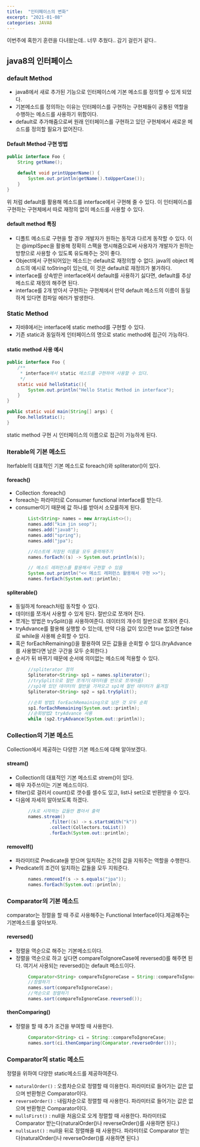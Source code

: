 ```yaml
---
title:  "인터페이스의 변화"
excerpt: "2021-01-08"
categories: JAVA8
---
```

이번주에 혹한기 훈련을 다녀왔는데.. 너무 추웠다.. 감기 걸린거 같다..  

## java8의 인터페이스

### default Method
- java8에서 새로 추가된 기능으로 인터페이스에 기본 메소드를 정의할 수 있게 되었다.
- 기본메소드를 정의하는 이유는 인터페이스를 구현하는 구현체들이 공통된 역할을 수행하는 메소드를 사용하기 위함이다.
- default로 추가해줌으로써 원래 인터페이스를 구현하고 있던 구현체에서 새로운 메소드를 정의할 필요가 없어진다.

#### Default Method 구현 방법
```java
public interface Foo {
    String getName();

    default void printUpperName() {
        System.out.println(getName().toUpperCase());
    }
}


```
위 처럼 default를 활용해 메소드를 interface에서 구현해 줄 수 있다. 이 인터페이스를 구현하는 구현체에서 따로 재정의 없이 메소드를 사용할 수 있다.

#### default method 특징
- 디폴트 메소드로 구현을 할 경우 개발자가 원하는 동작과 다르게 동작할 수 있다. 이는 @implSpec을 활용해 정확히 스팩을 명시해줌으로써 사용자가 개발자가 원하는 방향으로 사용할 수 있도록 유도해주는 것이 좋다.
- Object에서 구현되어있는 메소드는 default로 재정의할 수 없다. java의 object 메소드의 예시로 toString이 있는데, 이 것은 default로 재정의가 불가하다.
- interface를 상속받은 interface에서 default를 사용하기 싫다면, default를 추상메소드로 재정의 해주면 된다.
- interface를 2개 받아서 구현하는 구현체에서 만약 default 메소드의 이름이 동일하게 있다면 컴파일 에러가 발생한다.

### Static Method
- 자바8에서는 interface에 static method를 구현할 수 있다.
- 기존 static과 동일하게 인터페이스의 명으로 static method에 접근이 가능하다.

#### static method 사용 예시
```java
public interface Foo {
    /**
     * interface에서 static 메소드를 구현하여 사용할 수 있다.
     */
    static void helloStatic(){
        System.out.println("Hello Static Method in interface");
    }
}

public static void main(String[] args) {
    Foo.helloStatic();
}
```
static method 구현 시 인터페이스의 이름으로 접근이 가능하게 된다.

### Iterable의 기본 메소드
Iterfable의 대표적인 기본 메소드로 foreach()와 spliterator()이 있다.

#### foreach()
- Collection :foreach()  
- foreach는 파라미터로 Consumer functional interface를 받는다.  
- consumer이기 때문에 값 하나를 받아서 소모를하게 된다.  

```java
        List<String> names = new ArrayList<>();
        names.add("kim jin seop");
        names.add("java8");
        names.add("spring");
        names.add("jpa");

        //리스트에 저장된 이름을 모두 출력해주기
        names.forEach((s) -> System.out.println(s));

        // 메소드 레퍼런스를 활용해서 구현할 수 있음
        System.out.println("<< 메소드 레퍼런스 활용해서 구현 >>");
        names.forEach(System.out::println);
```

#### spliterable() 
- 동일하게 foreach처럼 동작할 수 있다.  
- 데이터를 쪼개서 사용할 수 있게 된다. 절반으로 쪼개어 진다.  
- 쪼개는 방법은 trySplit()을 사용하여준다. 데이터의 개수의 절반으로 쪼개어 준다.  
- tryAdvance를 활용해 실행할 수 있는데, 만약 다음 값이 있으면 true 없으면 false로 while을 사용해 순회할 수 있다.  
- 혹은 forEachRemaining()을 활용하여 모든 값들을 순회할 수 있다.(tryAdvance를 사용했다면 남은 구간을 모두 순회한다.)  
- 순서가 뒤 바뀌기 때문에 순서에 의미없는 메소드에 적용할 수 있다.

```java
        //spliterator 정의
        Spliterator<String> sp1 = names.spliterator();
        //trySplit으로 절반 쪼개기(데이터를 반으로 쪼개어줌)
        //sp1에 있던 데이터의 절반을 가져오고 sp1에 절반 데이터가 옮겨짐
        Spliterator<String> sp2 = sp1.trySplit();

        //순회 방법1 forEachRemaining으로 남은 것 모두 순회
        sp1.forEachRemaining(System.out::println);
        //순회방법2 tryAdvance 사용
        while (sp2.tryAdvance(System.out::println));
```

### Collection의 기본 메소드
Collection에서 제공하는 다양한 기본 메소드에 대해 알아보겠다.  

#### stream()
- Collection의 대표적인 기본 메소드로 strem()이 있다.
- 매우 자주쓰이는 기본 메소드이다.
- filter()로 걸러서 count()로 갯수를 셀수도 있고, list나 set으로 반환받을 수 있다.
- 다음에 자세히 알아보도록 하겠다.
```java
        //k로 시작하는 값들만 뽑아서 출력
        names.stream()
                .filter((s) -> s.startsWith("k"))
                .collect(Collectors.toList())
                .forEach(System.out::println);
```

#### removeIf()
- 파라미터로 Predicate을 받으며 일치하는 조건의 값을 지워주는 역할을 수행한다.
- Predicate의 조건이 일치하는 값들을 모두 지워준다.
```java
        names.removeIf(s -> s.equals("jpa"));
        names.forEach(System.out::println);
```

### Comparator의 기본 메소드
comparator는 정렬을 할 때 주로 사용해주는 Functional Interface이다.제공해주는 기본메소드를 알아보자.

#### reversed()
- 정렬을 역순으로 해주는 기본메소드이다.
- 정렬을 역순으로 하고 싶다면 compareToIgnoreCase에 reversed()를 해주면 된다. 여기서 사용되는 reversed()는 default 메소드이다.

```java
        Comparator<String> compareToIgnoreCase = String::compareToIgnoreCase;
        //정렬하기
        names.sort(compareToIgnoreCase);
        //역순으로 정렬하기
        names.sort(compareToIgnoreCase.reversed());
```

#### thenComparing()
- 정렬을 할 때 추가 조건을 부여할 때 사용한다.
```java
        Comparator<String> ci = String::compareToIgnoreCase;
        names.sort(ci.thenComparing(Comparator.reverseOrder()));
```

### Comparator의 static 메소드
정렬을 위하여 다양한 static메소드를 제공하여준다.
- `naturalOrder()` : 오름차순으로 정렬할 때 이용한다. 파라미터로 들어가는 값은 없으며 반환형은 Comparator이다.
- `reverseOrder()` : 내림차순으로 정렬할 때 사용한다. 파라미터로 들어가는 값은 없으며 반환형은 Comparator이다.
- `nullsFirst()` : null을 처음으로 오게 정렬할 때 사용한다. 파라미터로 Comparator 받는다(naturalOrder()나 reverseOrder()를 사용하면 된다.)
- `nullsLast()` : null을 뒤로 정렬해줄 때 사용한다. 파라미터로 Comparator 받는다(naturalOrder()나 reverseOrder()를 사용하면 된다.)
